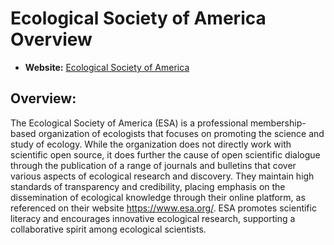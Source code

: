 # Ecological Society of America Overview

- **Website:** [Ecological Society of America](https://www.esa.org/)

## Overview:

The Ecological Society of America (ESA) is a professional membership-based organization of ecologists that focuses on promoting the science and study of ecology. While the organization does not directly work with scientific open source, it does further the cause of open scientific dialogue through the publication of a range of journals and bulletins that cover various aspects of ecological research and discovery. They maintain high standards of transparency and credibility, placing emphasis on the dissemination of ecological knowledge through their online platform, as referenced on their website https://www.esa.org/. ESA promotes scientific literacy and encourages innovative ecological research, supporting a collaborative spirit among ecological scientists. 
